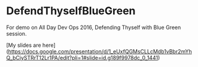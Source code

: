 # DefendThyselfBlueGreen
For demo on All Day Dev Ops 2016, Defending Thyself with Blue Green session.

[My slides are here] (https://docs.google.com/presentation/d/1_eUxfQGMsCLLcMdb1vBbr2mYhQ_bCiySTRrT12Lr1PA/edit?pli=1#slide=id.g189f9978dc_0_1441)

